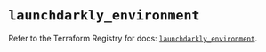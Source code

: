 # `launchdarkly_environment`

Refer to the Terraform Registry for docs: [`launchdarkly_environment`](https://registry.terraform.io/providers/launchdarkly/launchdarkly/2.20.2/docs/resources/environment).
